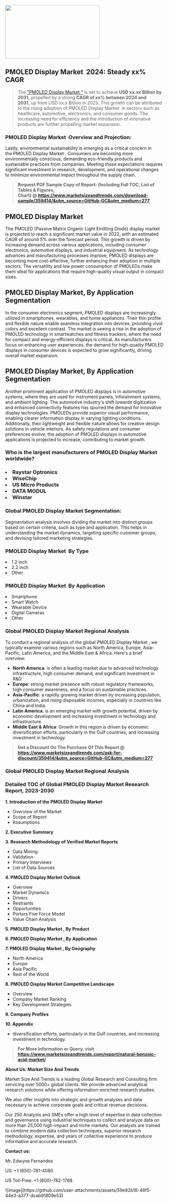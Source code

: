 <p><img class="alignnone size-medium wp-image-20088" src="https://ffe5etoiles.com/wp-content/uploads/2024/12/MST1-300x171.png" alt="" width="300" height="171" /></p><h2 id="ember46" class="ember-view reader-text-block__heading-2">PMOLED Display Market &nbsp;2024: Steady&nbsp;xx% CAGR</h2><blockquote id="ember47" class="ember-view reader-text-block__blockquote">The&nbsp;<a class="app-aware-link " href="https://www.marketsizeandtrends.com/download-sample/359414/&utm_source=GitHub-GC&utm_medium=277" target="_blank" data-test-app-aware-link="">"PMOLED Display Market "</a>&nbsp;is set to achieve&nbsp;<strong>USD&nbsp;xx.xx&nbsp;Billion by 2031,</strong>&nbsp;propelled by a strong&nbsp;<strong>CAGR of&nbsp;xx% between 2024 and 2031,</strong>&nbsp;up from USD xx.x Billion in 2023. This growth can be attributed to the rising adoption of&nbsp;PMOLED Display Market &nbsp;in sectors such as healthcare, automotive, electronics, and consumer goods. The increasing need for efficiency and the introduction of innovative products are further propelling market expansion.</blockquote><h3 id="ember48" class="ember-view reader-text-block__heading-3">PMOLED Display Market &nbsp;Overview and Projection:</h3><p id="ember49" class="ember-view reader-text-block__paragraph">Lastly, environmental sustainability is emerging as a critical concern in the&nbsp;PMOLED Display Market . Consumers are becoming more environmentally conscious, demanding eco-friendly products and sustainable practices from companies. Meeting these expectations requires significant investment in research, development, and operational changes to minimize environmental impact throughout the supply chain.</p><blockquote id="ember50" class="ember-view reader-text-block__blockquote"><strong>Request PDF Sample Copy of Report: (Including Full TOC, List of Tables &amp; Figures, Chart)&nbsp;@&nbsp;<strong><a href="https://www.marketsizeandtrends.com/download-sample/359414/&utm_source=GitHub-GC&utm_medium=277" target="_blank">https://www.marketsizeandtrends.com/download-sample/359414/&utm_source=GitHub-GC&utm_medium=277</a></strong></strong></blockquote><h3 class=""> <h2>PMOLED Display Market</h2><p>The PMOLED (Passive Matrix Organic Light Emitting Diode) display market is projected to reach a significant market value in 2022, with an estimated CAGR of around 5% over the forecast period. This growth is driven by increasing demand across various applications, including consumer electronics, automotive displays, and industrial equipment. As technology advances and manufacturing processes improve, PMOLED displays are becoming more cost-effective, further enhancing their adoption in multiple sectors. The versatility and low power consumption of PMOLEDs make them ideal for applications that require high-quality visual output in compact sizes.</p><h2>PMOLED Display Market, By Application Segmentation</h2><p>In the consumer electronics segment, PMOLED displays are increasingly utilized in smartphones, wearables, and home appliances. Their thin profile and flexible nature enable seamless integration into devices, providing vivid colors and excellent contrast. The market is seeing a rise in the adoption of PMOLED technology in smartwatches and fitness trackers, where the need for compact and energy-efficient displays is critical. As manufacturers focus on enhancing user experiences, the demand for high-quality PMOLED displays in consumer devices is expected to grow significantly, driving overall market expansion.</p><h2>PMOLED Display Market, By Application Segmentation</h2><p>Another prominent application of PMOLED displays is in automotive systems, where they are used for instrument panels, infotainment systems, and ambient lighting. The automotive industry's shift towards digitization and enhanced connectivity features has spurred the demand for innovative display technologies. PMOLEDs provide superior visual performance, enabling clearer information display in varying lighting conditions. Additionally, their lightweight and flexible nature allows for creative design solutions in vehicle interiors. As safety regulations and consumer preferences evolve, the adoption of PMOLED displays in automotive applications is projected to increase, contributing to market growth.</p></h3><h3 id="" class="">Who is the largest manufacturers of&nbsp;PMOLED Display Market  worldwide?</h3><h3 class=""></Li><Li>Raystar Optronics</Li><Li> WiseChip</Li><Li> US Micro Products</Li><Li> DATA MODUL</Li><Li> Winstar</h3><h3 id="ember53" class="ember-view reader-text-block__heading-3">Global&nbsp;PMOLED Display Market  Segmentation:</h3><p id="ember54" class="ember-view reader-text-block__paragraph">Segmentation analysis involves dividing the market into distinct groups based on certain criteria, such as type and application. This helps in understanding the market dynamics, targeting specific customer groups, and devising tailored marketing strategies.</p><h3 id="" class="">PMOLED Display Market &nbsp;By Type</h3><p></Li><Li>1.2 inch</Li><Li> 2.2 inch</Li><Li> Other</p><h3 id="" class="">PMOLED Display Market &nbsp;By Application</h3><p class=""></Li><Li>Smartphone</Li><Li> Smart Watch</Li><Li> Wearable Device</Li><Li> Digital Cameras</Li><Li> Other</p><h3 id="ember62" class="ember-view reader-text-block__heading-3">Global PMOLED Display Market  Regional Analysis</h3><p id="ember63" class="ember-view reader-text-block__paragraph">To conduct a regional analysis of the global PMOLED Display Market , we typically examine various regions such as North America, Europe, Asia-Pacific, Latin America, and the Middle East &amp; Africa. Here's a brief overview:</p><ul><li><strong>North America</strong>: is often a leading market due to advanced technology infrastructure, high consumer demand, and significant investment in R&amp;D.</li><li><strong>Europe</strong>: strong market presence with robust regulatory frameworks, high consumer awareness, and a focus on sustainable practices.</li><li><strong>Asia-Pacific</strong>: a rapidly growing market driven by increasing population, urbanization, and rising disposable incomes, especially in countries like China and India.</li><li><strong>Latin America</strong>: is an emerging market with growth potential, driven by economic development and increasing investment in technology and infrastructure.</li><li><strong>Middle East &amp; Africa</strong>: Growth in this region is driven by economic diversification efforts, particularly in the Gulf countries, and increasing investment in technology.</li></ul><blockquote id="ember61" class="ember-view reader-text-block__blockquote"><strong>Get a Discount On The Purchase Of This Report @ <strong><a href="https://html-cleaner.com/" target="">https://www.marketsizeandtrends.com/ask-for-discount/359414/&utm_source=GitHub-GC&utm_medium=277</a></strong></strong></blockquote><h3 id="ember62" class="ember-view reader-text-block__heading-3">Global PMOLED Display Market  Regional Analysis</h3><h3 id="" class="">Detailed TOC of Global PMOLED Display Market  Research Report, 2023-2030</h3><p id="" class=""><strong>1. Introduction of the PMOLED Display Market </strong></p><ul><li>Overview of the Market</li><li>Scope of Report</li><li>Assumptions</li></ul><p id="" class=""><strong>2. Executive Summary</strong></p><p id="" class=""><strong>3. Research Methodology of Verified Market Reports</strong></p><ul><li>Data Mining</li><li>Validation</li><li>Primary Interviews</li><li>List of Data Sources</li></ul><p id="" class=""><strong>4. PMOLED Display Market  Outlook</strong></p><ul><li>Overview</li><li>Market Dynamics</li><li>Drivers</li><li>Restraints</li><li>Opportunities</li><li>Porters Five Force Model</li><li>Value Chain Analysis</li></ul><p id="" class=""><strong>5. PMOLED Display Market , By Product</strong></p><p id="" class=""><strong>6. PMOLED Display Market , By Application</strong></p><p id="" class=""><strong>7. PMOLED Display Market , By Geography</strong></p><ul><li>North America</li><li>Europe</li><li>Asia Pacific</li><li>Rest of the World</li></ul><p id="" class=""><strong>8. PMOLED Display Market  Competitive Landscape</strong></p><ul><li>Overview</li><li>Company Market Ranking</li><li>Key Development Strategies</li></ul><p id="" class=""><strong>9. Company Profiles</strong></p><p id="" class=""><strong>10. Appendix</strong></p><ul><li>diversification efforts, particularly in the Gulf countries, and increasing investment in technology.</li></ul><blockquote id="ember65" class="ember-view reader-text-block__blockquote"><strong>For More Information or Query, visit <strong><strong><a href="https://html-cleaner.com/" target="">https://www.marketsizeandtrends.com/report/natural-benzoic-acid-market/</a></strong></strong></strong></blockquote><p id="" class=""><strong>About Us: Market Size And Trends</strong></p><p id="" class="">Market Size And Trends is a leading Global Research and Consulting firm servicing over 5000+ global clients. We provide advanced analytical research solutions while offering information-enriched research studies.</p><p id="" class="">We also offer insights into strategic and growth analyses and data necessary to achieve corporate goals and critical revenue decisions.</p><p id="" class="">Our 250 Analysts and SMEs offer a high level of expertise in data collection and governance using industrial techniques to collect and analyze data on more than 25,000 high-impact and niche markets. Our analysts are trained to combine modern data collection techniques, superior research methodology, expertise, and years of collective experience to produce informative and accurate research.</p><p id="" class=""><strong>Contact us:</strong></p><p id="" class="">Mr. Edwyne Fernandes</p><p id="" class="">US: +1 (650)-781-4080</p><p id="" class="">US Toll-Free: +1 (800)-782-1768</p>
![image](https://github.com/user-attachments/assets/59e92b18-46f5-44e3-a377-dcab91809e53)
